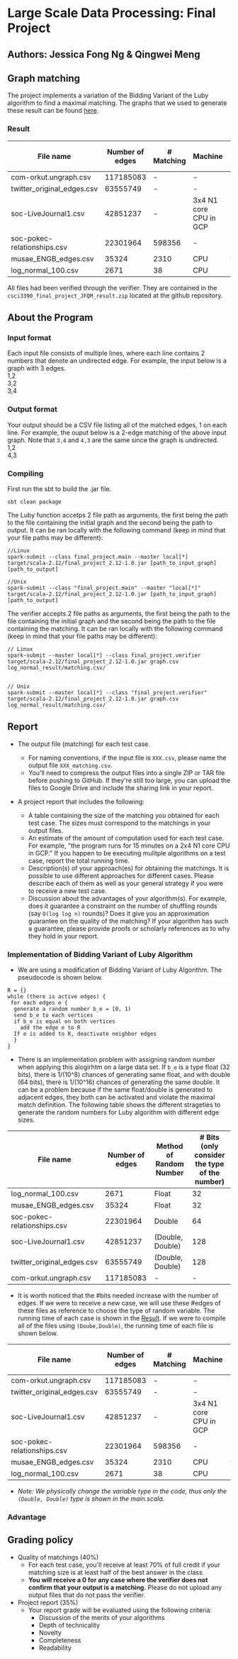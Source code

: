 # Large Scale Data Processing: Final Project
## Authors: Jessica Fong Ng & Qingwei Meng
## Graph matching
The project implements a variation of the Bidding Variant of the Luby algorithm to find a maximal matching. The graphs that we used to generate these result can be found [here](https://drive.google.com/file/d/1khb-PXodUl82htpyWLMGGNrx-IzC55w8/view?usp=sharing). 
### Result

|           File name           |        Number of edges       |       # Matching       | Machine| Run time (s)|
| ------------------------------| ---------------------------- | ---------------------- |--------|-------------|
| com-orkut.ungraph.csv         | 117185083                    |-                       | -       | -          |
| twitter_original_edges.csv    | 63555749                     |-| - | -|
| soc-LiveJournal1.csv          | 42851237                     |-| 3x4 N1 core CPU in GCP | -|
| soc-pokec-relationships.csv   | 22301964                     |598356| - | 2793|
| musae_ENGB_edges.csv          | 35324                        |2310| CPU | 9|
| log_normal_100.csv            | 2671                         | 38| CPU | 5|

All files had been verified through the verifier. They are contained in the `csci3390_final_project_JFQM_result.zip` located at the github repository. 

## About the Program
### Input format
Each input file consists of multiple lines, where each line contains 2 numbers that denote an undirected edge. For example, the input below is a graph with 3 edges.  
1,2  
3,2  
3,4  

### Output format
Your output should be a CSV file listing all of the matched edges, 1 on each line. For example, the ouput below is a 2-edge matching of the above input graph. Note that `3,4` and `4,3` are the same since the graph is undirected.  
1,2  
4,3  

### Compiling
First run the sbt to build the .jar file.
```
sbt clean package
```  
The Luby function accetps 2 file path as arguments, the first being the path to the file containing the initial graph and the second being the path to output.  It can be ran locally with the following command (keep in mind that your file paths may be different):
```
//Linux
spark-submit --class final_project.main --master local[*] target/scala-2.12/final_project_2.12-1.0.jar [path_to_input_graph] [path_to_output]

//Unix
spark-submit --class "final_project.main" --master "local[*]" target/scala-2.12/final_project_2.12-1.0.jar [path_to_input_graph] [path_to_output]

```

The verifier accepts 2 file paths as arguments, the first being the path to the file containing the initial graph and the second being the path to the file containing the matching. It can be ran locally with the following command (keep in mind that your file paths may be different):
```
// Linux
spark-submit --master local[*] --class final_project.verifier target/scala-2.12/final_project_2.12-1.0.jar graph.csv log_normal_result/matching.csv/


// Unix
spark-submit --master local[*] --class "final_project.verifier" target/scala-2.12/final_project_2.12-1.0.jar graph.csv log_normal_result/matching.csv/

```

## Report
* The output file (matching) for each test case.
  * For naming conventions, if the input file is `XXX.csv`, please name the output file `XXX_matching.csv`.
  * You'll need to compress the output files into a single ZIP or TAR file before pushing to GitHub. If they're still too large, you can upload the files to Google Drive and include the sharing link in your report.

* A project report that includes the following:
  * A table containing the size of the matching you obtained for each test case. The sizes must correspond to the matchings in your output files.
  * An estimate of the amount of computation used for each test case. For example, "the program runs for 15 minutes on a 2x4 N1 core CPU in GCP." If you happen to be executing mulitple algorithms on a test case, report the total running time.
  * Description(s) of your approach(es) for obtaining the matchings. It is possible to use different approaches for different cases. Please describe each of them as well as your general strategy if you were to receive a new test case.
  * Discussion about the advantages of your algorithm(s). For example, does it guarantee a constraint on the number of shuffling rounds (say `O(log log n)` rounds)? Does it give you an approximation guarantee on the quality of the matching? If your algorithm has such a guarantee, please provide proofs or scholarly references as to why they hold in your report.
### Implementation of Bidding Variant of Luby Algorithm
* We are using a modification of Bidding Variant of Luby Algorithm. The pseudocode is shown below. 
```
R = {}
while (there is active edges) {
 for each edges e {
  generate a random number b_e = [0, 1)
  send b_e to each vertices
  if b_e is equal on both vertices 
    add the edge e to R
  If e is added to R, deactivate neighbor edges
  }
}
```
* There is an implementation problem with assigning random number when applying this alogirhtm on a large data set. If `b_e` is a type float (32 bits), there is 1/(10^8) chances of generating same float, and with double (64 bits), there is 1/(10^16) chances of generating the same double. It can be a problem because if the same float/double is generated to adjacent edges, they both can be activated and violate the maximal match definition. The following table shows the different strageties to generate the random numbers for Luby algorithm with different edge sizes.

|           File name           |        Number of edges       |       Method of Random Number       | # Bits (only consider the type of the number)|
| ------------------------------| ---------------------------- | ---------------------- | ---------------------- |
| log_normal_100.csv| 2671  | Float| 32|
| musae_ENGB_edges.csv | 35324 | Float | 32| 
| soc-pokec-relationships.csv | 22301964 | Double | 64|
| soc-LiveJournal1.csv | 42851237 | (Double, Double)| 128|
| twitter_original_edges.csv | 63555749 | (Double, Double)| 128|
| com-orkut.ungraph.csv | 117185083 | -| -|

* It is worth noticed that the #bits needed increase with the number of edges. If we were to receive a new case, we will use these #edges of these files as reference to choose the type of random variable. The running time of each case is shown in the [Result](#Result). If we were to compile all of the files using `(Doube,Double)`, the running time of each file is shown below.  
 

|           File name           |        Number of edges       |       # Matching       | Machine| Run time (s)| 
| ------------------------------| ---------------------------- | ---------------------- |--------|-------------|
| com-orkut.ungraph.csv         | 117185083                    |-                       | -       | -          |
| twitter_original_edges.csv    | 63555749                     |-| - | -|
| soc-LiveJournal1.csv          | 42851237                     |-| 3x4 N1 core CPU in GCP | -|
| soc-pokec-relationships.csv   | 22301964                     |598356| - | 2793|
| musae_ENGB_edges.csv          | 35324                        |2310| CPU | 9|
| log_normal_100.csv            | 2671                         | 38| CPU | 5|
* _Note: We physically change the variable type in the code, thus only the `(Double, Double)` type is shown in the main.scala_.

### Advantage 



## Grading policy
* Quality of matchings (40%)
  * For each test case, you'll receive at least 70% of full credit if your matching size is at least half of the best answer in the class.
  * **You will receive a 0 for any case where the verifier does not confirm that your output is a matching.** Please do not upload any output files that do not pass the verifier.
* Project report (35%)
  * Your report grade will be evaluated using the following criteria:
    * Discussion of the merits of your algorithms
    * Depth of technicality
    * Novelty
    * Completeness
    * Readability

